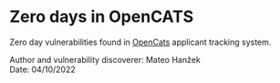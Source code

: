 # Zero days in OpenCATS

Zero day vulnerabilities found in [OpenCats](https://www.opencats.org/) applicant tracking system.

Author and vulnerability discoverer: Mateo Hanžek  
Date: 04/10/2022  
